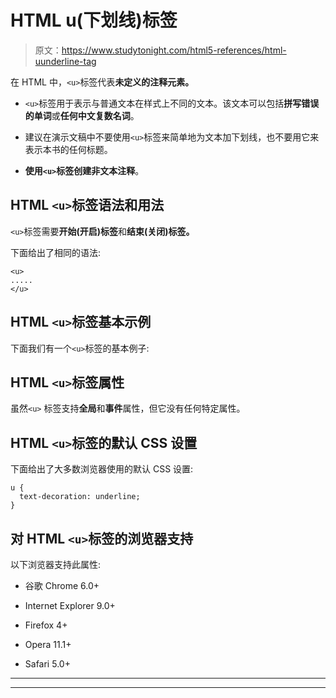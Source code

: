 # HTML u(下划线)标签

> 原文：<https://www.studytonight.com/html5-references/html-uunderline-tag>

在 HTML 中，`<u>`标签代表**未定义的注释元素。**

*   `<u>`标签用于表示与普通文本在样式上不同的文本。该文本可以包括**拼写错误的单词**或**任何中文复数名词**。

*   建议在演示文稿中不要使用`<u>`标签来简单地为文本加下划线，也不要用它来表示本书的任何标题。

*   **使用`<u>`标签创建非文本注释**。

## HTML `<u>`标签语法和用法

`<u>`标签需要**开始(开启)标签**和**结束(关闭)标签。**

下面给出了相同的语法:

```
<u>
.....
</u>
```

## HTML `<u>`标签基本示例

下面我们有一个`<u>`标签的基本例子:

## HTML `<u>`标签属性

虽然`<u>` 标签支持**全局**和**事件**属性，但它没有任何特定属性。

## HTML `<u>`标签的默认 CSS 设置

下面给出了大多数浏览器使用的默认 CSS 设置:

```
u {
  text-decoration: underline;
}
```

## 对 HTML `<u>`标签的浏览器支持

以下浏览器支持此属性:

*   谷歌 Chrome 6.0+

*   Internet Explorer 9.0+

*   Firefox 4+

*   Opera 11.1+

*   Safari 5.0+

* * *

* * *